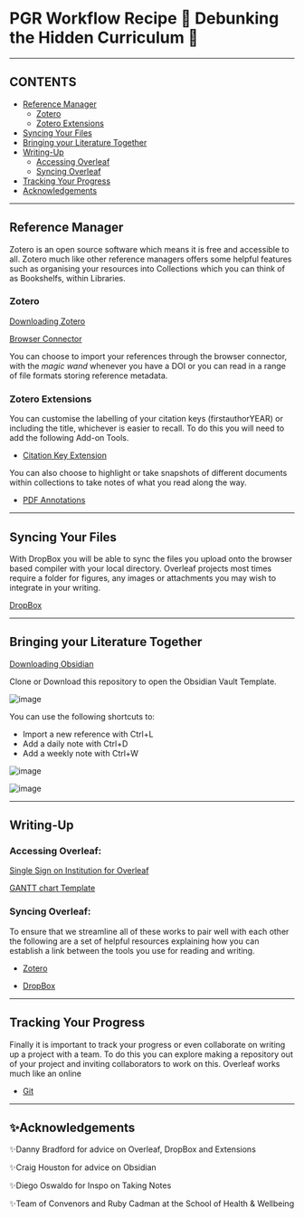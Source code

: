 # PGR Workflow Recipe :dizzy: Debunking the Hidden Curriculum :dizzy:

- - -

## CONTENTS

* [Reference Manager](#reference-manager)
  * [Zotero](#zotero)
  * [Zotero Extensions](#zotero-extensions)
* [Syncing Your Files](#syncing-your-files)
* [Bringing your Literature Together](#bringing-your-literature-together)
* [Writing-Up](#writing-up)
  * [Accessing Overleaf](#accessing-overleaf)
  * [Syncing Overleaf](#syncing-overleaf)
* [Tracking Your Progress](#tracking-your-progress)
* [Acknowledgements](#acknowledgements)

- - -
## Reference Manager

Zotero is an open source software which means it is free and accessible to all. Zotero much like other reference managers offers some helpful features such as organising your resources into Collections which you can think of as Bookshelfs, within Libraries. 

### Zotero
[Downloading Zotero](https://www.zotero.org/download/)

[Browser Connector](https://www.zotero.org/start)

You can choose to import your references through the browser connector, with the *magic wand* whenever you have a DOI or you can read in a range of file formats storing reference metadata. 

### Zotero Extensions

You can customise the labelling of your citation keys (firstauthorYEAR) or including the title, whichever is easier to recall. To do this you will need to add the following Add-on Tools.

- [Citation Key Extension](https://retorque.re/zotero-better-bibtex/)

You can also choose to highlight or take snapshots of different documents within collections to take notes of what you read along the way.  

- [PDF Annotations](https://zotfile.com/)

- - -
## Syncing Your Files 

With DropBox you will be able to sync the files you upload onto the browser based compiler with your local directory. Overleaf projects most times require a folder for figures, any images or attachments you may wish to integrate in your writing. 

[DropBox](https://www.dropbox.com/install)

- - -

## Bringing your Literature Together

[Downloading Obsidian](https://obsidian.md/download)

Clone or Download this repository to open the Obsidian Vault Template. 

![image](https://github.com/omiridoue/obsidian-zotero-PhD-workflow/assets/126977992/9f00b421-a4c6-4430-9e13-bb9e03ec2513)

You can use the following shortcuts to:

- Import a new reference with Ctrl+L
- Add a daily note with Ctrl+D
- Add a weekly note with Ctrl+W

![image](https://github.com/omiridoue/obsidian-zotero-PhD-workflow/assets/126977992/77b33677-e983-4b78-9386-8efdef811cec)

![image](https://github.com/omiridoue/obsidian-zotero-PhD-workflow/assets/126977992/0e26ccf2-c3dc-4d24-ac99-8e96dbbd813e)

- - -
## Writing-Up

### Accessing Overleaf:
[Single Sign on Institution for Overleaf](https://www.overleaf.com/learn/how-to/Institutional_single_sign-on)

[GANTT chart Template](https://www.overleaf.com/7916624512qwtjsvhdtztw#7a7ea3)

### Syncing Overleaf:

To ensure that we streamline all of these works to pair well with each other the following are a set of helpful resources explaining how you can establish a link between the tools you use for reading and writing. 

- [Zotero](https://www.overleaf.com/learn/how-to/How_to_link_your_Overleaf_account_to_Mendeley_and_Zotero)

- [DropBox](https://www.overleaf.com/learn/how-to/Dropbox_Synchronization)

- - -
## Tracking Your Progress

Finally it is important to track your progress or even collaborate on writing up a project with a team. To do this you can explore making a repository out of your project and inviting collaborators to work on this. Overleaf works much like an online 

- [Git](https://www.overleaf.com/learn/how-to/Git_integration)

- - -
## ✨Acknowledgements

✨Danny Bradford for advice on Overleaf, DropBox and Extensions

✨Craig Houston for advice on Obsidian

✨Diego Oswaldo for Inspo on Taking Notes

✨Team of Convenors and Ruby Cadman at the School of Health & Wellbeing
